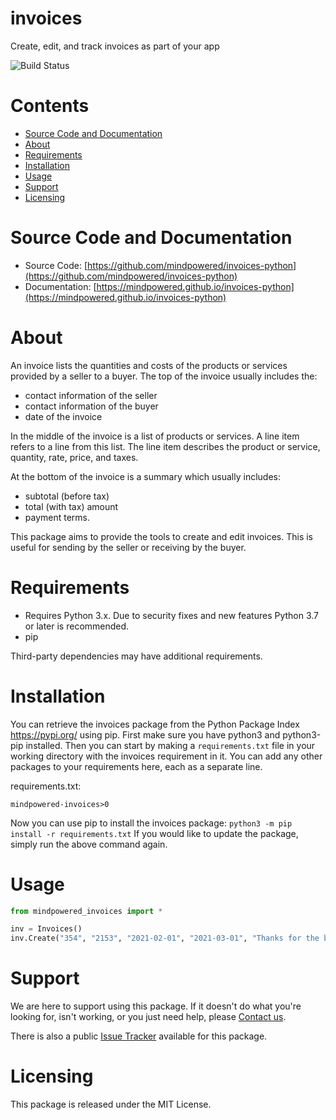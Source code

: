 
invoices
========
Create, edit, and track invoices as part of your app

![Build Status](https://mindpowered.dev/assets/images/github-badges/build-passing.svg)

Contents
========

* [Source Code and Documentation](#source-code-and-documentation)
* [About](#about)
* [Requirements](#requirements)
* [Installation](#installation)
* [Usage](#usage)
* [Support](#support)
* [Licensing](#licensing)

# Source Code and Documentation
- Source Code: [https://github.com/mindpowered/invoices-python](https://github.com/mindpowered/invoices-python)
- Documentation: [https://mindpowered.github.io/invoices-python](https://mindpowered.github.io/invoices-python)

# About
An invoice lists the quantities and costs of the products or services provided by a seller to a buyer. The top of the invoice usually includes the:
- contact information of the seller
- contact information of the buyer
- date of the invoice

In the middle of the invoice is a list of products or services. A line item refers to a line from this list. The line item describes the product or service, quantity, rate, price, and taxes.

At the bottom of the invoice is a summary which usually includes:
- subtotal (before tax)
- total (with tax) amount
- payment terms.

This package aims to provide the tools to create and edit invoices. This is useful for sending by the seller or receiving by the buyer.

# Requirements
- Requires Python 3.x. Due to security fixes and new features Python 3.7 or later is recommended.
- pip


Third-party dependencies may have additional requirements.

# Installation
You can retrieve the invoices package from the Python Package Index https://pypi.org/ using pip. First make sure you have python3 and python3-pip installed. Then you can start by making a `requirements.txt` file in your working directory with the invoices requirement in it. You can add any other packages to your requirements here, each as a separate line.

requirements.txt:
```
mindpowered-invoices>0
```
Now you can use pip to install the invoices package: `python3 -m pip install -r requirements.txt`
If you would like to update the package, simply run the above command again.


# Usage
```python
from mindpowered_invoices import *

inv = Invoices()
inv.Create("354", "2153", "2021-02-01", "2021-03-01", "Thanks for the business!")

```


# Support
We are here to support using this package. If it doesn't do what you're looking for, isn't working, or you just need help, please [Contact us][contact].

There is also a public [Issue Tracker][bugs] available for this package.

# Licensing
This package is released under the MIT License.



[bugs]: https://github.com/mindpowered/invoices-python/issues
[contact]: https://mindpowered.dev/support/?ref=invoices-python/
[docs]: https://mindpowered.github.io/invoices-python/
[licensing]: https://mindpowered.dev/?ref=invoices-python
[purchase]: https://mindpowered.dev/purchase/
